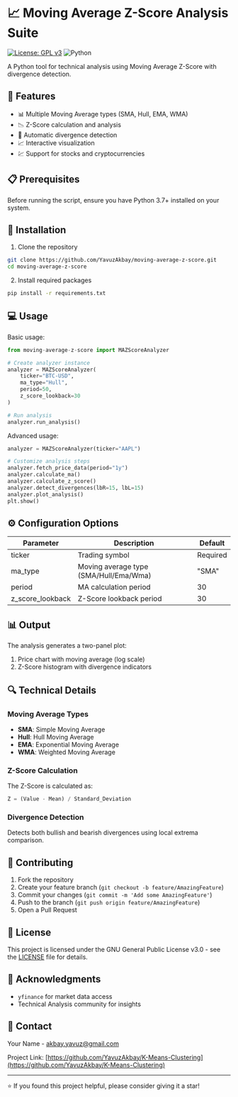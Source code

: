 # 📈 Moving Average Z-Score Analysis Suite

[![License: GPL v3](https://img.shields.io/badge/License-GPLv3-blue.svg)](https://www.gnu.org/licenses/gpl-3.0)
![Python](https://img.shields.io/badge/Python-3.7%2B-blue)

A Python tool for technical analysis using Moving Average Z-Score with divergence detection.

## 🚀 Features

- 📊 Multiple Moving Average types (SMA, Hull, EMA, WMA)
- 📉 Z-Score calculation and analysis
- 🎯 Automatic divergence detection
- 📈 Interactive visualization
- 💹 Support for stocks and cryptocurrencies

## 📋 Prerequisites

Before running the script, ensure you have Python 3.7+ installed on your system.

## 🔧 Installation

1. Clone the repository
```bash
git clone https://github.com/YavuzAkbay/moving-average-z-score.git
cd moving-average-z-score
```

2. Install required packages
```bash
pip install -r requirements.txt
```

## 💻 Usage

Basic usage:
```python
from moving-average-z-score import MAZScoreAnalyzer

# Create analyzer instance
analyzer = MAZScoreAnalyzer(
    ticker="BTC-USD",
    ma_type="Hull",
    period=50,
    z_score_lookback=30
)

# Run analysis
analyzer.run_analysis()
```

Advanced usage:
```python
analyzer = MAZScoreAnalyzer(ticker="AAPL")

# Customize analysis steps
analyzer.fetch_price_data(period="1y")
analyzer.calculate_ma()
analyzer.calculate_z_score()
analyzer.detect_divergences(lbR=15, lbL=15)
analyzer.plot_analysis()
plt.show()
```

## ⚙️ Configuration Options

| Parameter | Description | Default |
|-----------|-------------|---------|
| ticker | Trading symbol | Required |
| ma_type | Moving average type (SMA/Hull/Ema/Wma) | "SMA" |
| period | MA calculation period | 30 |
| z_score_lookback | Z-Score lookback period | 30 |

## 📊 Output

The analysis generates a two-panel plot:
1. Price chart with moving average (log scale)
2. Z-Score histogram with divergence indicators

## 🔍 Technical Details

### Moving Average Types
- **SMA**: Simple Moving Average
- **Hull**: Hull Moving Average
- **EMA**: Exponential Moving Average
- **WMA**: Weighted Moving Average

### Z-Score Calculation
The Z-Score is calculated as:
```python
Z = (Value - Mean) / Standard_Deviation
```

### Divergence Detection
Detects both bullish and bearish divergences using local extrema comparison.

## 🤝 Contributing

1. Fork the repository
2. Create your feature branch (`git checkout -b feature/AmazingFeature`)
3. Commit your changes (`git commit -m 'Add some AmazingFeature'`)
4. Push to the branch (`git push origin feature/AmazingFeature`)
5. Open a Pull Request

## 📝 License

This project is licensed under the GNU General Public License v3.0 - see the [LICENSE](LICENSE) file for details.

## 🙏 Acknowledgments

- `yfinance` for market data access
- Technical Analysis community for insights

## 📧 Contact

Your Name - [akbay.yavuz@gmail.com](mailto:akbay.yavuz@gmail.com)

Project Link: [https://github.com/YavuzAkbay/K-Means-Clustering](https://github.com/YavuzAkbay/K-Means-Clustering)

---
⭐️ If you found this project helpful, please consider giving it a star!
